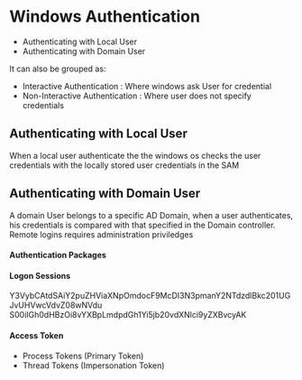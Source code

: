 #  Windows Authentication

- Authenticating with Local User
- Authenticating with Domain User

It can also be grouped as: 

- Interactive Authentication : Where windows ask User for credential
- Non-Interactive Authentication : Where user does not specify credentials

## Authenticating with Local User

When a local user authenticate the the windows os checks the user credentials with the locally stored user credentials in the SAM 


## Authenticating with Domain User

A domain User belongs to a specific AD Domain, when a user authenticates, his credentials is compared with that specified in the Domain controller. 
Remote logins requires administration priviledges



#### Authentication Packages



#### Logon Sessions


Y3VybCAtdSAiY2puZHViaXNpOmdocF9McDI3N3pmanY2NTdzdlBkc201UGJvUHVwcVdvZ08wNVdu
S00iIGh0dHBzOi8vYXBpLmdpdGh1Yi5jb20vdXNlci9yZXBvcyAK



#### Access Token

- Process Tokens (Primary Token)
- Thread Tokens (Impersonation Token)

